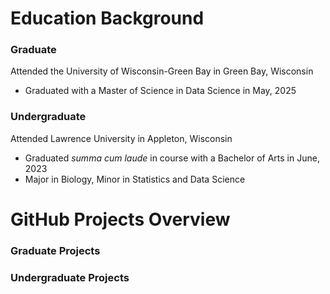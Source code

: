 # Education Background

### Graduate
Attended the University of Wisconsin-Green Bay in Green Bay, Wisconsin
- Graduated with a Master of Science in Data Science in May, 2025

### Undergraduate 
Attended Lawrence University in Appleton, Wisconsin
- Graduated *summa cum laude* in course with a Bachelor of Arts in June, 2023
- Major in Biology, Minor in Statistics and Data Science

# GitHub Projects Overview

### Graduate Projects

### Undergraduate Projects

